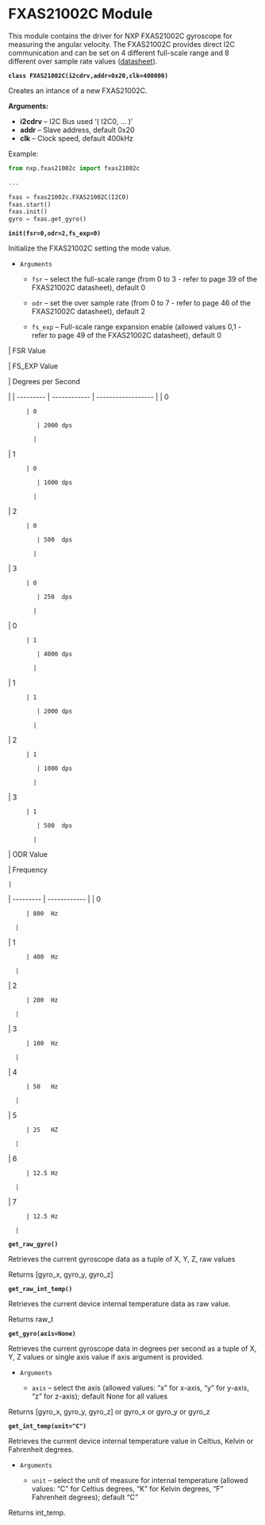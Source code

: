 # FXAS21002C Module

This module contains the driver for NXP FXAS21002C gyroscope for measuring the angular velocity.
The FXAS21002C provides direct I2C communication and can be set on 4 different full-scale range and 8 different over sample rate values  ([datasheet](http://www.nxp.com/assets/documents/data/en/data-sheets/FXAS21002.pdf)).


**`class FXAS21002C(i2cdrv,addr=0x20,clk=400000)`**

Creates an intance of a new FXAS21002C.


**Arguments:**

    
-	**i2cdrv** – I2C Bus used ‘( I2C0, … )’
-	**addr** – Slave address, default 0x20
-	**clk** – Clock speed, default 400kHz


Example:

```py
from nxp.fxas21002c import fxas21002c

...

fxas = fxas21002c.FXAS21002C(I2C0)
fxas.start()
fxas.init()
gyro = fxas.get_gyro()
```


**`init(fsr=0,odr=2,fs_exp=0)`**

Initialize the FXAS21002C setting the mode value.


* ```Arguments```

    
    * ```fsr``` – select the full-scale range (from 0 to 3 - refer to page 39 of the FXAS21002C datasheet), default 0


    * ```odr``` – set the over sample rate (from 0 to 7 - refer to page 46 of the FXAS21002C datasheet), default 2


    * ```fs_exp``` – Full-scale range expansion enable (allowed values 0,1 - refer to page 49 of the FXAS21002C datasheet), default 0


| FSR Value

 | FS_EXP Value

 | Degrees per Second

 |
| --------- | ------------ | ------------------ |
| 0

         | 0

            | 2000 dps

           |
| 1

         | 0

            | 1000 dps

           |
| 2

         | 0

            | 500  dps

           |
| 3

         | 0

            | 250  dps

           |
| 0

         | 1

            | 4000 dps

           |
| 1

         | 1

            | 2000 dps

           |
| 2

         | 1

            | 1000 dps

           |
| 3

         | 1

            | 500  dps

           |
| ODR Value

 | Frequency

    |
| --------- | ------------ |
| 0

         | 800  Hz

      |
| 1

         | 400  Hz

      |
| 2

         | 200  Hz

      |
| 3

         | 100  Hz

      |
| 4

         | 50   Hz

      |
| 5

         | 25   HZ

      |
| 6

         | 12.5 Hz

      |
| 7

         | 12.5 Hz

      |

**`get_raw_gyro()`**

Retrieves the current gyroscope data as a tuple of X, Y, Z, raw values

Returns [gyro_x, gyro_y, gyro_z]


**`get_raw_int_temp()`**

Retrieves the current device internal temperature data as raw value.

Returns raw_t


**`get_gyro(axis=None)`**

Retrieves the current gyroscope data in degrees per second as a tuple of X, Y, Z values or single axis value if axis argument is provided.


* ```Arguments```

    
    * ```axis``` – select the axis (allowed values: “x” for x-axis, “y” for y-axis, “z” for z-axis); default None for all values


Returns [gyro_x, gyro_y, gyro_z] or gyro_x or gyro_y or gyro_z


**`get_int_temp(unit="C")`**

Retrieves the current device internal temperature value in Celtius, Kelvin or Fahrenheit degrees.


* ```Arguments```

    
    * ```unit``` – select the unit of measure for internal temperature (allowed values: “C” for Celtius degrees, “K” for Kelvin degrees, “F” Fahrenheit degrees); default “C”


Returns int_temp.
<!--stackedit_data:
eyJoaXN0b3J5IjpbLTkyMjQ5NzM3MSwxNDA0ODYyMzI2XX0=
-->